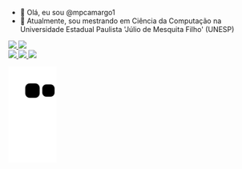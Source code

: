 - 👋 Olá, eu sou @mpcamargo1
- 👀 Atualmente, sou mestrando em Ciência da Computação na Universidade Estadual Paulista 'Júlio de Mesquita Filho' (UNESP) 

<div>
  <a href="https://github.com/mpcamargo1">
  <img height="180em" src="https://github-readme-stats.vercel.app/api?username=mpcamargo1&show_icons=true&theme=tokyonight">
  <img height="200em" src="https://github-readme-stats.vercel.app/api/top-langs/?username=mpcamargo1&layout=compact">
</div>

<div>
  <a href="mailto:marcoscamargooliveiraman@gmail.com"> <img src="https://img.shields.io/badge/Gmail-D14836?style=for-the-badge&logo=gmail&logoColor=white">
  <a href="https://linked.com/in/mpcamargo1"> <img src="https://img.shields.io/badge/LinkedIn-0077B5?style=for-the-badge&logo=linkedin&logoColor=white">
  <a href="https://twitter.com/marcospcamargo1"> <img src="https://img.shields.io/badge/Twitter-1DA1F2?style=for-the-badge&logo=twitter&logoColor=white">
</div>

![Snake animation](https://github.com/mpcamargo1/mpcamargo1/blob/output/github-contribution-grid-snake.svg)
    
    
<!---
mpcamargo1/mpcamargo1 is a ✨ special ✨ repository because its `README.md` (this file) appears on your GitHub profile.
You can click the Preview link to take a look at your changes.
--->
